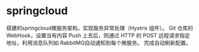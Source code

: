 # springcloud
搭建的springcloud微服务架构，实现服务异常处理（Hystrix 组件）。
Git 仓库的 WebHook，设置当有内容 Push 上去后，则通过 HTTP 的 POST 
远程请求指定地址，利用消息队列如 RabbitMQ自动通知到每个微服务。
完成自动刷新配置。
